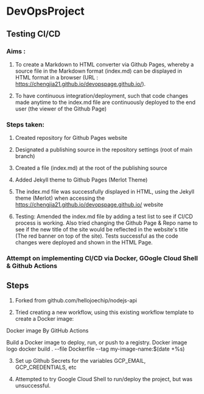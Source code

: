 # DevOpsProject


## Testing CI/CD

### Aims : 

1. To create a Markdown to HTML converter via Github Pages, whereby a source file in the Markdown format (index.md) can be displayed in HTML format in a browser (URL : https://chengjia21.github.io/devopspage.github.io/).

2. To have continuous integration/deployment, such that code changes made anytime to the index.md file are continuously deployed to the end user (the viewer of the Github Page)

### Steps taken:

1) Created repository for Github Pages website

2) Designated a publishing source in the repository settings (root of main branch)

3) Created a file (index.md) at the root of the publishing source

4) Added Jekyll theme to Github Pages (Merlot Theme)

5) The index.md file was successfully displayed in HTML, using the Jekyll theme (Merlot) when accessing the https://chengjia21.github.io/devopspage.github.io/ website

6) Testing: Amended the index.md file by adding a test list to see if CI/CD process is working. Also tried changing the Github Page & Repo name to see if the new title of the site would be reflected in the website's title (The red banner on top of the site). Tests successful as the code changes were deployed and shown in the HTML Page. 






### Attempt on implementing CI/CD via Docker, GOogle Cloud Shell & Github Actions


## Steps
1) Forked from github.com/hellojoechip/nodejs-api 

2) Tried creating a new workflow, using this existing workflow template to create a Docker image:

Docker image
By GitHub Actions

Build a Docker image to deploy, run, or push to a registry.
Docker image logo
docker build . --file Dockerfile --tag my-image-name:$(date +%s)


3) Set up Github Secrets for the variables GCP_EMAIL, GCP_CREDENTIALS, etc

4) Attempted to try Google Cloud Shell to run/deploy the project, but was unsuccessful.
